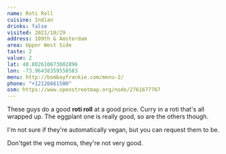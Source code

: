```yaml
---
name: Roti Roll
cuisine: Indian
drinks: false
visited: 2021/10/29
address: 109th & Amsterdam
area: Upper West Side
taste: 2
value: 2
lat: 40.802610673002896
lon: -73.96438359558583
menu: http://bombayfrankie.com/menu-2/
phone: "+12126661500"
osm: https://www.openstreetmap.org/node/2761677767
---
```


These guys do a good **roti roll** at a good price. Curry in a roti that's all wrapped up. The eggplant one is really good, so are the others though.

I'm not sure if they're automatically vegan, but you can request them to be.

Don'tget the veg momos, they're not very good.
